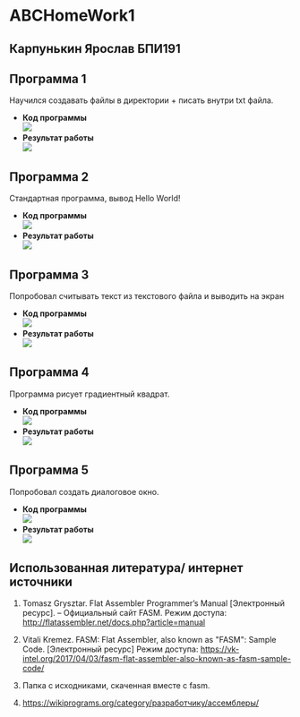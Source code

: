 # ABCHomeWork1

## Карпунькин Ярослав БПИ191

## Программа 1
Научился создавать файлы в директории + писать внутри txt файла.
- **Код программы**</br>
  ![](./HomeWork/Project1/Prj1/code.PNG)</br>
- **Результат работы**</br>
  ![](./HomeWork/Project1/Prj1/result.PNG)</br>
  
## Программа 2
Стандартная программа, вывод Hello World!
- **Код программы**</br>
  ![](./HomeWork/Project2/Prj2/code.PNG)</br>
- **Результат работы**</br>
  ![](./HomeWork/Project2/Prj2/result.PNG)</br>
## Программа 3
Попробовал считывать текст из текстового файла и выводить на экран
- **Код программы**</br>
  ![](./HomeWork/Project3/Prj3/code.PNG)</br>
- **Результат работы**</br>
  ![](./HomeWork/Project3/Prj3/result.PNG)</br>
  
## Программа 4
Программа рисует градиентный квадрат.
- **Код программы**</br>
  ![](./HomeWork/Project4/Im1.PNG)</br>
- **Результат работы**</br>
  ![](./HomeWork/Project4/Im2.PNG)</br>
  
## Программа 5
Попробовал создать диалоговое окно.
- **Код программы**</br>
  ![](./HomeWork/Project5/Im1.png)</br>
- **Результат работы**</br>
  ![](./HomeWork/Project5/Im2.PNG)</br>

## Использованная литература/ интернет источники
1. Tomasz Grysztar. Flat Assembler Programmer’s Manual [Электронный
ресурс]. – Официальный сайт FASM. Режим доступа:
http://flatassembler.net/docs.php?article=manual

2. Vitali Kremez. FASM: Flat Assembler, also known as "FASM": Sample Code. [Электронный
ресурс] Режим доступа: https://vk-intel.org/2017/04/03/fasm-flat-assembler-also-known-as-fasm-sample-code/

3. Папка с исходниками, скаченная вместе с fasm.

4. https://wikiprograms.org/category/разработчику/ассемблеры/

